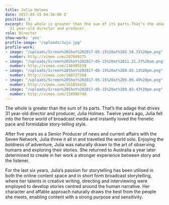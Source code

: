 ```yaml
---
title: Julia Holmes
date: 2017-05-15 04:36:00 Z
position: 3
excerpt: The whole is greater than the sum of its parts.That’s the adage that drives
  31 year-old director and producer.
role: Director
show-work: 'yes'
profile-image: "/uploads/Juju.jpg"
profile-work:
- image: "/uploads/Screen%20Shot%202017-05-15%20at%202.58.31%20pm.png"
  number: http://vimeo.com/207049275
- image: "/uploads/Screen%20Shot%202017-05-15%20at%2011.21.27%20am.png"
  number: http://vimeo.com/146985538
- image: "/uploads/Screen%20Shot%202017-05-15%20at%209.02.13%20pm.png"
  number: http://vimeo.com/168727268
- image: "/uploads/Screen%20Shot%202017-05-15%20at%209.06.49%20pm.png"
  number: http://vimeo.com/161854415
- image: "/uploads/Screen%20Shot%202017-05-15%20at%209.03.43%20pm.png"
  number: http://vimeo.com/150388748
---
```


The whole is greater than the sum of its parts. That’s the adage that drives 31 year-old director and producer, Julia Holmes. Twelve years ago, Julia fell into the fierce world of broadcast media and instantly loved the frenetic pace and formidable story-telling style. 

After five years as a Senior Producer of news and current affairs with the Seven Network, Julia threw it all in and travelled the world solo. Enjoying the boldness of adventure, Julia was naturally drawn to the art of observing humans and exploring their stories. She returned to Australia a year later determined to create in her work a stronger experience between story and the listener. 

For the last six years, Julia’s passion for storytelling has been utilised in both the online content space and in short form broadcast storytelling, where her talents in creative writing, directing and interviewing were employed to develop stories centred around the human narrative. Her character and affable approach naturally draws the best from the people she meets, enabling content with a strong purpose and sensitivity. 
